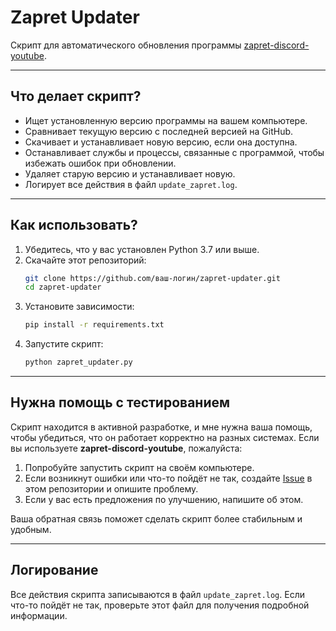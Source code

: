 # Zapret Updater

Скрипт для автоматического обновления программы [zapret-discord-youtube](https://github.com/Flowseal/zapret-discord-youtube).

---

## Что делает скрипт?

- Ищет установленную версию программы на вашем компьютере.
- Сравнивает текущую версию с последней версией на GitHub.
- Скачивает и устанавливает новую версию, если она доступна.
- Останавливает службы и процессы, связанные с программой, чтобы избежать ошибок при обновлении.
- Удаляет старую версию и устанавливает новую.
- Логирует все действия в файл `update_zapret.log`.

---

## Как использовать?

1. Убедитесь, что у вас установлен Python 3.7 или выше.
2. Скачайте этот репозиторий:
   ```bash
   git clone https://github.com/ваш-логин/zapret-updater.git
   cd zapret-updater
   ```
3. Установите зависимости:
   ```bash
   pip install -r requirements.txt
   ```
4. Запустите скрипт:
   ```bash
   python zapret_updater.py
   ```

---

## Нужна помощь с тестированием

Скрипт находится в активной разработке, и мне нужна ваша помощь, чтобы убедиться, что он работает корректно на разных системах. Если вы используете **zapret-discord-youtube**, пожалуйста:

1. Попробуйте запустить скрипт на своём компьютере.
2. Если возникнут ошибки или что-то пойдёт не так, создайте [Issue](https://github.com/ваш-логин/zapret-updater/issues) в этом репозитории и опишите проблему.
3. Если у вас есть предложения по улучшению, напишите об этом.

Ваша обратная связь поможет сделать скрипт более стабильным и удобным.

---

## Логирование

Все действия скрипта записываются в файл `update_zapret.log`. Если что-то пойдёт не так, проверьте этот файл для получения подробной информации.
